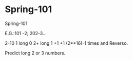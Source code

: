# Spring-101
Spring-101

E.G.:101 -2; 202-3...

2-10 1 long  0 2+ long 1 +1 +1 (2**16)-1 times and Reverso.

Predict long 2 or 3 numbers.


